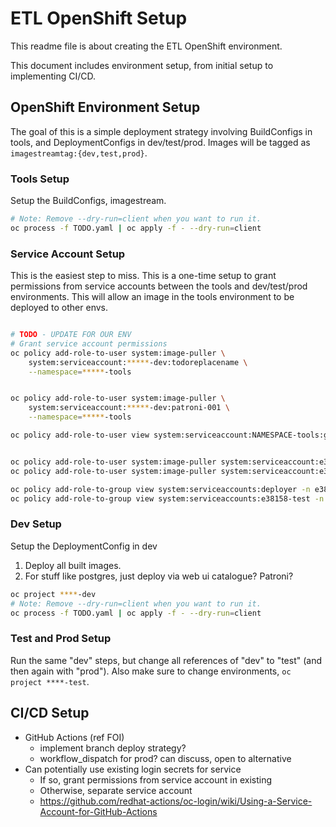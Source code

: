 # ETL OpenShift Setup

This readme file is about creating the ETL OpenShift environment.

This document includes environment setup, from initial setup to implementing CI/CD.

## OpenShift Environment Setup

The goal of this is a simple deployment strategy involving BuildConfigs in tools, and DeploymentConfigs in dev/test/prod.  Images will be tagged as `imagestreamtag:{dev,test,prod}`.


### Tools Setup

Setup the BuildConfigs, imagestream.

```bash
# Note: Remove --dry-run=client when you want to run it.
oc process -f TODO.yaml | oc apply -f - --dry-run=client

```



### Service Account Setup

This is the easiest step to miss.  This is a one-time setup to grant permissions from service accounts between the tools and dev/test/prod environments. This will allow an image in the tools environment to be deployed to other envs.

```bash

# TODO - UPDATE FOR OUR ENV
# Grant service account permissions
oc policy add-role-to-user system:image-puller \
    system:serviceaccount:*****-dev:todoreplacename \
    --namespace=*****-tools


oc policy add-role-to-user system:image-puller \
    system:serviceaccount:*****-dev:patroni-001 \
    --namespace=*****-tools

oc policy add-role-to-user view system:serviceaccount:NAMESPACE-tools:github-actions-sa


oc policy add-role-to-user system:image-puller system:serviceaccount:e38158-dev:postgresql --namespace=e38158-tools
oc policy add-role-to-user system:image-puller system:serviceaccount:e38158-dev:default --namespace=e38158-tools

oc policy add-role-to-group view system:serviceaccounts:deployer -n e38158-tools
oc policy add-role-to-group view system:serviceaccounts:e38158-test -n e38158-toolsz

```

### Dev Setup

Setup the DeploymentConfig in dev

1. Deploy all built images.
2. For stuff like postgres, just deploy via web ui catalogue? Patroni?

```bash
oc project ****-dev
# Note: Remove --dry-run=client when you want to run it.
oc process -f TODO.yaml | oc apply -f - --dry-run=client

```

### Test and Prod Setup

Run the same "dev" steps, but change all references of "dev" to "test" (and then again with "prod").  Also make sure to change environments, `oc project ****-test`.

## CI/CD Setup

- GitHub Actions (ref FOI)
    - implement branch deploy strategy?
    - workflow_dispatch for prod? can discuss, open to alternative
- Can potentially use existing login secrets for service
    - If so, grant permissions from service account in existing
    - Otherwise, separate service account
    - https://github.com/redhat-actions/oc-login/wiki/Using-a-Service-Account-for-GitHub-Actions
